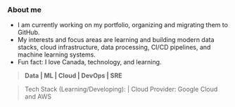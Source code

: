 ### About me

- I am currently working on my portfolio, organizing and migrating them to GitHub.
- My interests and focus areas are learning and building modern data stacks, cloud infrastructure, data processing, CI/CD pipelines, and machine learning systems.
- Fun fact: I love Canada, technology, and learning.

> **Data | ML | Cloud | DevOps | SRE**

> Tech Stack (Learning/Developing):
| Cloud Provider: Google Cloud and AWS

<!--
**Mregojos/MRegojos** is a ✨ _special_ ✨ repository because its `README.md` (this file) appears on your GitHub profile.

Here are some ideas to get you started:

- 🔭 I’m currently working on ...
- 🌱 I’m currently learning ...
- 👯 I’m looking to collaborate on ...
- 🤔 I’m looking for help with ...
- 💬 Ask me about ...
- 📫 How to reach me: ...
- 😄 Pronouns: ...
- ⚡ Fun fact: ...

-->
